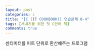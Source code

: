 ```yaml
---
layout: post
categories: c
title: "[C (IT COOKBOOK)] 연습문제 8-4"
tags: [새내기를 위한 첫 C언어 책]
comments: true
---
```


센티미터를 피트 단위로 환산해주는 프로그램

<script src="https://gist.github.com/Junhyeon2/c46e86e38d5d48b73c51707359a86cab.js"></script>

